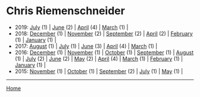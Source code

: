 # Chris Riemenschneider

  * 2019: 
      [July](./chris-riemenschneider-2019-07.md) (1) | 
      [June](./chris-riemenschneider-2019-06.md) (2) | 
      [April](./chris-riemenschneider-2019-04.md) (4) | 
      [March](./chris-riemenschneider-2019-03.md) (1) | 
  * 2018: 
      [December](./chris-riemenschneider-2018-12.md) (1) | 
      [November](./chris-riemenschneider-2018-11.md) (2) | 
      [September](./chris-riemenschneider-2018-09.md) (2) | 
      [April](./chris-riemenschneider-2018-04.md) (2) | 
      [February](./chris-riemenschneider-2018-02.md) (1) | 
      [January](./chris-riemenschneider-2018-01.md) (1) | 
  * 2017: 
      [August](./chris-riemenschneider-2017-08.md) (1) | 
      [July](./chris-riemenschneider-2017-07.md) (1) | 
      [June](./chris-riemenschneider-2017-06.md) (3) | 
      [April](./chris-riemenschneider-2017-04.md) (4) | 
      [March](./chris-riemenschneider-2017-03.md) (1) | 
  * 2016: 
      [December](./chris-riemenschneider-2016-12.md) (1) | 
      [November](./chris-riemenschneider-2016-11.md) (1) | 
      [October](./chris-riemenschneider-2016-10.md) (1) | 
      [September](./chris-riemenschneider-2016-09.md) (1) | 
      [August](./chris-riemenschneider-2016-08.md) (1) | 
      [July](./chris-riemenschneider-2016-07.md) (2) | 
      [June](./chris-riemenschneider-2016-06.md) (2) | 
      [May](./chris-riemenschneider-2016-05.md) (2) | 
      [April](./chris-riemenschneider-2016-04.md) (4) | 
      [March](./chris-riemenschneider-2016-03.md) (1) | 
      [February](./chris-riemenschneider-2016-02.md) (1) | 
      [January](./chris-riemenschneider-2016-01.md) (1) | 
  * 2015: 
      [November](./chris-riemenschneider-2015-11.md) (1) | 
      [October](./chris-riemenschneider-2015-10.md) (1) | 
      [September](./chris-riemenschneider-2015-09.md) (2) | 
      [July](./chris-riemenschneider-2015-07.md) (1) | 
      [May](./chris-riemenschneider-2015-05.md) (1) | 

----

[Home](../)
